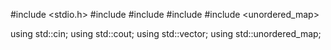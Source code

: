 #include <stdio.h>
#include <vector>
#include <iostream> 
#include <algorithm>
#include <unordered_map>

using std::cin;
using std::cout;
using std::vector;
using std::unordered_map;
